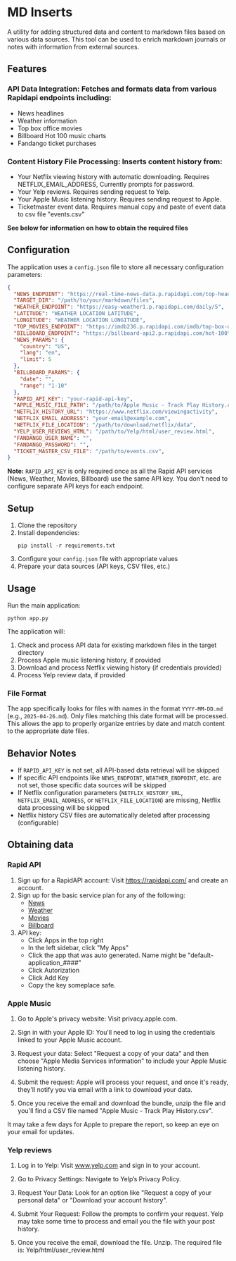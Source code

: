 # MD Inserts

A utility for adding structured data and content to markdown files based on various data sources. This tool can be used to enrich markdown journals or notes with information from external sources.

## Features

### API Data Integration: Fetches and formats data from various Rapidapi endpoints including:

- News headlines
- Weather information
- Top box office movies
- Billboard Hot 100 music charts
- Fandango ticket purchases


### Content History File Processing: Inserts content history from:

- Your Netflix viewing history with automatic downloading. Requires NETFLIX_EMAIL_ADDRESS, Currently prompts for password.
- Your Yelp reviews. Requires sending request to Yelp.
- Your Apple Music listening history. Requires sending request to Apple.
- Ticketmaster event data. Requires manual copy and paste of event data to csv file "events.csv"

**See below for information on how to obtain the required files**

## Configuration

The application uses a `config.json` file to store all necessary configuration parameters:

```json
{
  "NEWS_ENDPOINT": "https://real-time-news-data.p.rapidapi.com/top-headlines",
  "TARGET_DIR": "/path/to/your/markdown/files",
  "WEATHER_ENDPOINT": "https://easy-weather1.p.rapidapi.com/daily/5",
  "LATITUDE": "WEATHER LOCATION LATITUDE",
  "LONGITUDE": "WEATHER LOCATION LONGITUDE",
  "TOP_MOVIES_ENDPOINT": "https://imdb236.p.rapidapi.com/imdb/top-box-office",
  "BILLBOARD_ENDPOINT": "https://billboard-api2.p.rapidapi.com/hot-100",
  "NEWS_PARAMS": {
    "country": "US",
    "lang": "en",
    "limit": 5
  },
  "BILLBOARD_PARAMS": {
    "date": "",
    "range": "1-10"
  },
  "RAPID_API_KEY": "your-rapid-api-key",
  "APPLE_MUSIC_FILE_PATH": "/path/to/Apple Music - Track Play History.csv",
  "NETFLIX_HISTORY_URL": "https://www.netflix.com/viewingactivity",
  "NETFLIX_EMAIL_ADDRESS": "your-email@example.com",
  "NETFLIX_FILE_LOCATION": "/path/to/download/netflix/data",
  "YELP_USER_REVIEWS_HTML": "/path/to/Yelp/html/user_review.html",
  "FANDANGO_USER_NAME": "",
  "FANDANGO_PASSWORD": "",
  "TICKET_MASTER_CSV_FILE": "/path/to/events.csv",
}
```

**Note:** `RAPID_API_KEY` is only required once as all the Rapid API services (News, Weather, Movies, Billboard) use the same API key. You don't need to configure separate API keys for each endpoint.

## Setup

1. Clone the repository
2. Install dependencies:
   ```
   pip install -r requirements.txt
   ```
3. Configure your `config.json` file with appropriate values
4. Prepare your data sources (API keys, CSV files, etc.)

## Usage

Run the main application:

```
python app.py
```

The application will:

1. Check and process API data for existing markdown files in the target directory
2. Process Apple music listening history, if provided
3. Download and process Netflix viewing history (if credentials provided)
4. Process Yelp review data, if provided

### File Format

The app specifically looks for files with names in the format `YYYY-MM-DD.md` (e.g., `2025-04-26.md`). Only files matching this date format will be processed. This allows the app to properly organize entries by date and match content to the appropriate date files.

## Behavior Notes

- If `RAPID_API_KEY` is not set, all API-based data retrieval will be skipped
- If specific API endpoints like `NEWS_ENDPOINT`, `WEATHER_ENDPOINT`, etc. are not set, those specific data sources will be skipped
- If Netflix configuration parameters (`NETFLIX_HISTORY_URL`, `NETFLIX_EMAIL_ADDRESS`, or `NETFLIX_FILE_LOCATION`) are missing, Netflix data processing will be skipped
- Netflix history CSV files are automatically deleted after processing (configurable)

## Obtaining data

### Rapid API
1. Sign up for a RapidAPI account: Visit https://rapidapi.com/ and create an account.
2. Sign up for the basic service plan for any of the following:
   - [News](https://rapidapi.com/letscrape-6bRBa3QguO5/api/real-time-news-data)
   - [Weather](https://rapidapi.com/aptitudeapps/api/easy-weather1)
   - [Movies](https://rapidapi.com/apininjas/api/imdb236)
   - [Billboard](https://rapidapi.com/LDVIN/api/billboard-api)
3. API key:
     - Click Apps in the top right
     - In the left sidebar, click "My Apps"
     - Click the app that was auto generated.  Name might be "default-application_####"
     - Click Autorization
     - Click Add Key
     - Copy the key someplace safe.

### Apple Music

1. Go to Apple's privacy website: Visit privacy.apple.com.

2. Sign in with your Apple ID: You’ll need to log in using the credentials linked to your Apple Music account.

3. Request your data: Select "Request a copy of your data" and then choose "Apple Media Services information" to include your Apple Music listening history.

4. Submit the request: Apple will process your request, and once it's ready, they'll notify you via email with a link to download your data.

5. Once you receive the email and download the bundle, unzip the file and you'll find a CSV file named "Apple Music - Track Play History.csv".

It may take a few days for Apple to prepare the report, so keep an eye on your email for updates.

### Yelp reviews

1. Log in to Yelp: Visit www.yelp.com and sign in to your account.

2. Go to Privacy Settings: Navigate to Yelp’s Privacy Policy.

3. Request Your Data: Look for an option like "Request a copy of your personal data" or "Download your account history".

4. Submit Your Request: Follow the prompts to confirm your request. Yelp may take some time to process and email you the file with your post history.

5. Once you receive the email, download the file. Unzip. The required file is: Yelp/html/user_review.html
